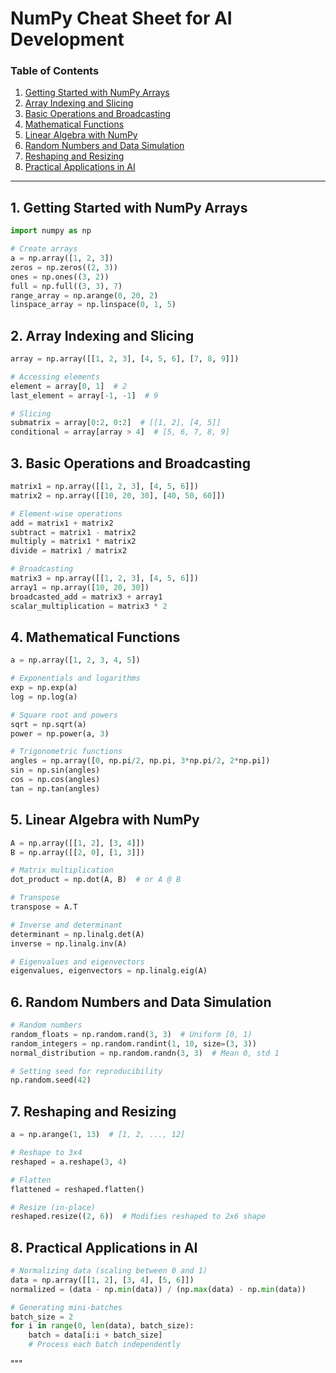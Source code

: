 # NumPy Cheat Sheet for AI Development

### Table of Contents
1. [Getting Started with NumPy Arrays](#getting-started-with-numpy-arrays)
2. [Array Indexing and Slicing](#array-indexing-and-slicing)
3. [Basic Operations and Broadcasting](#basic-operations-and-broadcasting)
4. [Mathematical Functions](#mathematical-functions)
5. [Linear Algebra with NumPy](#linear-algebra-with-numpy)
6. [Random Numbers and Data Simulation](#random-numbers-and-data-simulation)
7. [Reshaping and Resizing](#reshaping-and-resizing)
8. [Practical Applications in AI](#practical-applications-in-ai)

---

## 1. Getting Started with NumPy Arrays

```python
import numpy as np

# Create arrays
a = np.array([1, 2, 3])
zeros = np.zeros((2, 3))
ones = np.ones((3, 2))
full = np.full((3, 3), 7)
range_array = np.arange(0, 20, 2)
linspace_array = np.linspace(0, 1, 5)
```

## 2. Array Indexing and Slicing

```python
array = np.array([[1, 2, 3], [4, 5, 6], [7, 8, 9]])

# Accessing elements
element = array[0, 1]  # 2
last_element = array[-1, -1]  # 9

# Slicing
submatrix = array[0:2, 0:2]  # [[1, 2], [4, 5]]
conditional = array[array > 4]  # [5, 6, 7, 8, 9]
```

## 3. Basic Operations and Broadcasting

```python
matrix1 = np.array([[1, 2, 3], [4, 5, 6]])
matrix2 = np.array([[10, 20, 30], [40, 50, 60]])

# Element-wise operations
add = matrix1 + matrix2
subtract = matrix1 - matrix2
multiply = matrix1 * matrix2
divide = matrix1 / matrix2

# Broadcasting
matrix3 = np.array([[1, 2, 3], [4, 5, 6]])
array1 = np.array([10, 20, 30])
broadcasted_add = matrix3 + array1
scalar_multiplication = matrix3 * 2
```

## 4. Mathematical Functions

```python
a = np.array([1, 2, 3, 4, 5])

# Exponentials and logarithms
exp = np.exp(a)
log = np.log(a)

# Square root and powers
sqrt = np.sqrt(a)
power = np.power(a, 3)

# Trigonometric functions
angles = np.array([0, np.pi/2, np.pi, 3*np.pi/2, 2*np.pi])
sin = np.sin(angles)
cos = np.cos(angles)
tan = np.tan(angles)
```

## 5. Linear Algebra with NumPy

```python
A = np.array([[1, 2], [3, 4]])
B = np.array([[2, 0], [1, 3]])

# Matrix multiplication
dot_product = np.dot(A, B)  # or A @ B

# Transpose
transpose = A.T

# Inverse and determinant
determinant = np.linalg.det(A)
inverse = np.linalg.inv(A)

# Eigenvalues and eigenvectors
eigenvalues, eigenvectors = np.linalg.eig(A)
```

## 6. Random Numbers and Data Simulation

```python
# Random numbers
random_floats = np.random.rand(3, 3)  # Uniform [0, 1)
random_integers = np.random.randint(1, 10, size=(3, 3))
normal_distribution = np.random.randn(3, 3)  # Mean 0, std 1

# Setting seed for reproducibility
np.random.seed(42)
```

## 7. Reshaping and Resizing

```python
a = np.arange(1, 13)  # [1, 2, ..., 12]

# Reshape to 3x4
reshaped = a.reshape(3, 4)

# Flatten
flattened = reshaped.flatten()

# Resize (in-place)
reshaped.resize((2, 6))  # Modifies reshaped to 2x6 shape
```

## 8. Practical Applications in AI

```python
# Normalizing data (scaling between 0 and 1)
data = np.array([[1, 2], [3, 4], [5, 6]])
normalized = (data - np.min(data)) / (np.max(data) - np.min(data))

# Generating mini-batches
batch_size = 2
for i in range(0, len(data), batch_size):
    batch = data[i:i + batch_size]
    # Process each batch independently
```
"""
